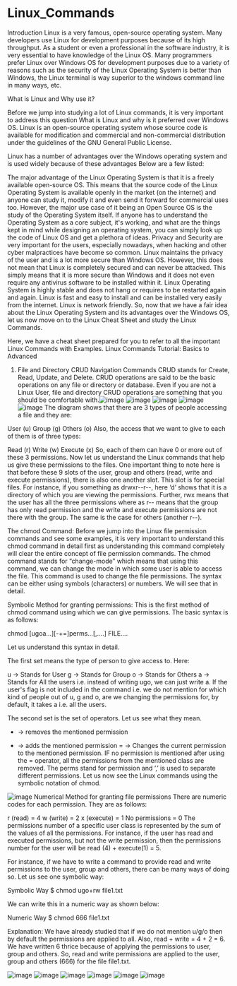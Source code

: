 # Linux_Commands
Introduction
Linux is a very famous, open-source operating system. Many developers use Linux for development purposes because of its high throughput. As a student or even a professional in the software industry, it is very essential to have knowledge of the Linux OS. Many programmers prefer Linux over Windows OS for development purposes due to a variety of reasons such as the security of the Linux Operating System is better than Windows, the Linux terminal is way superior to the windows command line in many ways, etc.

What is Linux and Why use it?

Before we jump into studying a lot of Linux commands, it is very important to address this question What is Linux and why is it preferred over Windows OS. Linux is an open-source operating system whose source code is available for modification and commercial and non-commercial distribution under the guidelines of the GNU General Public License.

Linux has a number of advantages over the Windows operating system and is used widely because of these advantages Below are a few listed:

The major advantage of the Linux Operating System is that it is a freely available open-source OS. This means that the source code of the Linux Operating System is available openly in the market (on the internet) and anyone can study it, modify it and even send it forward for commercial uses too. However, the major use case of it being an Open Source OS is the study of the Operating System itself. If anyone has to understand the Operating System as a core subject, it's working, and what are the things kept in mind while designing an operating system, you can simply look up the code of Linux OS and get a plethora of ideas.
Privacy and Security are very important for the users, especially nowadays, when hacking and other cyber malpractices have become so common. Linux maintains the privacy of the user and is a lot more secure than Windows OS. However, this does not mean that Linux is completely secured and can never be attacked. This simply means that it is more secure than Windows and it does not even require any antivirus software to be installed within it.
Linux Operating System is highly stable and does not hang or requires to be restarted again and again.
Linux is fast and easy to install and can be installed very easily from the internet.
Linux is network friendly.
So, now that we have a fair idea about the Linux Operating System and its advantages over the Windows OS, let us now move on to the Linux Cheat Sheet and study the Linux Commands.

Here, we have a cheat sheet prepared for you to refer to all the important Linux Commands with Examples.
Linux Commands Tutorial: Basics to Advanced
1. File and Directory CRUD Navigation Commands
CRUD stands for Create, Read, Update, and Delete. CRUD operations are said to be the basic operations on any file or directory or database. Even if you are not a Linux User, file and directory CRUD operations are something that you should be comfortable with.![image](https://user-images.githubusercontent.com/59536110/177052099-35167a46-8066-4a0e-929e-2d338087ca35.png)
![image](https://user-images.githubusercontent.com/59536110/177052326-21a68077-7a76-4eaf-add4-5276ca1d930b.png)
![image](https://user-images.githubusercontent.com/59536110/177052341-77c0ea0f-4759-425f-9971-e8cc577c1325.png)
![image](https://user-images.githubusercontent.com/59536110/177052362-0ad1bb2e-fb46-493a-a8e0-8e4d8c38368c.png)
![image](https://user-images.githubusercontent.com/59536110/177052399-d6a87e97-4fb7-4279-86ed-538f57955f83.png)
The diagram shows that there are 3 types of people accessing a file and they are:

User (u)
Group (g)
Others (o)
Also, the access that we want to give to each of them is of three types:

Read (r)
Write (w)
Execute (x)
So, each of them can have 0 or more out of these 3 permissions. Now let us understand the Linux commands that help us give these permissions to the files.
One important thing to note here is that before these 9 slots of the user, group and others (read, write and execute permissions), there is also one another slot. This slot is for special files. For instance, if you something as drwxr--r--, here ‘d’ shows that it is a directory of which you are viewing the permissions. Further, rwx means that the user has all the three permissions where as r-- means that the group has only read permission and the write and execute permissions are not there with the group. The same is the case for others (another r--).

The chmod Command:
Before we jump into the Linux file permission commands and see some examples, it is very important to understand this chmod command in detail first as understanding this command completely will clear the entire concept of file permission commands. The chmod command stands for “change-mode” which means that using this command, we can change the mode in which some user is able to access the file. This command is used to change the file permissions. The syntax can be either using symbols (characters) or numbers. We will see that in detail.

Symbolic Method for granting permissions:
This is the first method of chmod command using which we can give permissions. The basic syntax is as follows:

chmod [ugoa…][-+=]perms…[,....] FILE….

Let us understand this syntax in detail.

The first set means the type of person to give access to. Here:

u → Stands for User
g → Stands for Group
o → Stands for Others
a → Stands for All the users i.e. instead of writing ugo, we can just write a.
If the user's flag is not included in the command i.e. we do not mention for which kind of people out of u, g and o, are we changing the permissions for, by default, it takes a i.e. all the users.

The second set is the set of operators. Let us see what they mean.

- → removes the mentioned permission
+ → adds the mentioned permission
= → Changes the current permission to the mentioned permission. IF no permission is mentioned after using the = operator, all the permissions from the mentioned class are removed.
The perms stand for permission and ‘,’ is used to separate different permissions. Let us now see the Linux commands using the symbolic notation of chmod.


![image](https://user-images.githubusercontent.com/59536110/177052754-663fec2b-21d1-4ff4-af1d-808fc33447d2.png)
Numerical Method for granting file permissions
There are numeric codes for each permission. They are as follows:

r (read) = 4
w (write) = 2
x (execute) = 1
No permissions  = 0
The permissions number of a specific user class is represented by the sum of the values of all the permissions. For instance, if the user has read and executed permissions, but not the write permission, then the permissions number for the user will be read (4) + execute(1) = 5.

For instance, if we have to write a command to provide read and write permissions to the user, group and others, there can be many ways of doing so. Let us see one symbolic way:

Symbolic Way
$ chmod ugo+rw file1.txt

We can write this in a numeric way as shown below:

Numeric Way
$ chmod 666 file1.txt

Explanation: We have already studied that if we do not mention u/g/o then by default the permissions are applied to all. Also, read + write = 4 + 2  = 6. We have written 6 thrice because of applying the permissions to user, group and others. So, read and write permissions are applied to the user, group and others (666) for the file file1.txt.

![image](https://user-images.githubusercontent.com/59536110/177192202-7a5904ee-5d16-4ce8-9e0c-ea6c82847760.png)
![image](https://user-images.githubusercontent.com/59536110/177192532-82093e18-f48e-49d4-8798-fe81e32acb1f.png)
![image](https://user-images.githubusercontent.com/59536110/177192582-b9ccd8dc-8361-4bfe-891f-55c2f361888d.png)
![image](https://user-images.githubusercontent.com/59536110/177192630-9fb278a2-9de7-4f8f-b46e-dfcc7d0295e1.png)
![image](https://user-images.githubusercontent.com/59536110/177192682-9f696283-9fd1-4980-be1f-64a34f65e2b0.png)
![image](https://user-images.githubusercontent.com/59536110/177192859-cd668ea4-b34a-47c1-8291-d34d42b95c8e.png)
